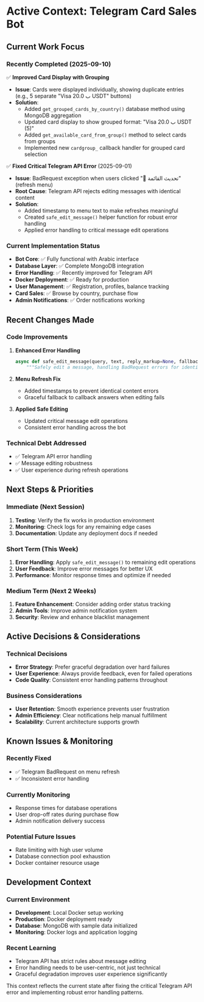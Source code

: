 # Active Context: Telegram Card Sales Bot

## Current Work Focus

### Recently Completed (2025-09-10)
✅ **Improved Card Display with Grouping**
- **Issue**: Cards were displayed individually, showing duplicate entries (e.g., 5 separate "Visa 20.0 ب USDT" buttons)
- **Solution**: 
  - Added `get_grouped_cards_by_country()` database method using MongoDB aggregation
  - Updated card display to show grouped format: "Visa 20.0 ب USDT (5)"
  - Added `get_available_card_from_group()` method to select cards from groups
  - Implemented new `cardgroup_` callback handler for grouped card selection

✅ **Fixed Critical Telegram API Error** (2025-09-01)
- **Issue**: BadRequest exception when users clicked "🔄 تحديث القائمة" (refresh menu)
- **Root Cause**: Telegram API rejects editing messages with identical content
- **Solution**: 
  - Added timestamp to menu text to make refreshes meaningful
  - Created `safe_edit_message()` helper function for robust error handling
  - Applied error handling to critical message edit operations

### Current Implementation Status
- **Bot Core**: ✅ Fully functional with Arabic interface
- **Database Layer**: ✅ Complete MongoDB integration
- **Error Handling**: ✅ Recently improved for Telegram API
- **Docker Deployment**: ✅ Ready for production
- **User Management**: ✅ Registration, profiles, balance tracking
- **Card Sales**: ✅ Browse by country, purchase flow
- **Admin Notifications**: ✅ Order notifications working

## Recent Changes Made

### Code Improvements
1. **Enhanced Error Handling**
   ```python
   async def safe_edit_message(query, text, reply_markup=None, fallback_answer="تم التحديث ✅"):
       """Safely edit a message, handling BadRequest errors for identical content"""
   ```

2. **Menu Refresh Fix**
   - Added timestamps to prevent identical content errors
   - Graceful fallback to callback answers when editing fails

3. **Applied Safe Editing**
   - Updated critical message edit operations
   - Consistent error handling across the bot

### Technical Debt Addressed
- ✅ Telegram API error handling
- ✅ Message editing robustness
- ✅ User experience during refresh operations

## Next Steps & Priorities

### Immediate (Next Session)
1. **Testing**: Verify the fix works in production environment
2. **Monitoring**: Check logs for any remaining edge cases
3. **Documentation**: Update any deployment docs if needed

### Short Term (This Week)
1. **Error Handling**: Apply `safe_edit_message()` to remaining edit operations
2. **User Feedback**: Improve error messages for better UX
3. **Performance**: Monitor response times and optimize if needed

### Medium Term (Next 2 Weeks)
1. **Feature Enhancement**: Consider adding order status tracking
2. **Admin Tools**: Improve admin notification system
3. **Security**: Review and enhance blacklist management

## Active Decisions & Considerations

### Technical Decisions
- **Error Strategy**: Prefer graceful degradation over hard failures
- **User Experience**: Always provide feedback, even for failed operations
- **Code Quality**: Consistent error handling patterns throughout

### Business Considerations
- **User Retention**: Smooth experience prevents user frustration
- **Admin Efficiency**: Clear notifications help manual fulfillment
- **Scalability**: Current architecture supports growth

## Known Issues & Monitoring

### Recently Fixed
- ✅ Telegram BadRequest on menu refresh
- ✅ Inconsistent error handling

### Currently Monitoring
- Response times for database operations
- User drop-off rates during purchase flow
- Admin notification delivery success

### Potential Future Issues
- Rate limiting with high user volume
- Database connection pool exhaustion
- Docker container resource usage

## Development Context

### Current Environment
- **Development**: Local Docker setup working
- **Production**: Docker deployment ready
- **Database**: MongoDB with sample data initialized
- **Monitoring**: Docker logs and application logging

### Recent Learning
- Telegram API has strict rules about message editing
- Error handling needs to be user-centric, not just technical
- Graceful degradation improves user experience significantly

This context reflects the current state after fixing the critical Telegram API error and implementing robust error handling patterns.
